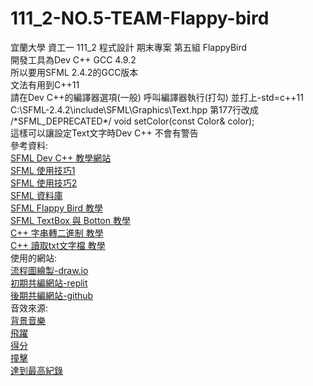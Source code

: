 # 111_2-NO.5-TEAM-Flappy-bird
宜蘭大學 資工一 111_2 程式設計 期末專案 第五組 FlappyBird  
開發工具為Dev C++ GCC 4.9.2  
所以要用SFML 2.4.2的GCC版本  
文法有用到C++11  
請在Dev C++的編譯器選項(一般) 呼叫編譯器執行(打勾) 並打上-std=c++11  
C:\SFML-2.4.2\include\SFML\Graphics\Text.hpp 第177行改成  
/\*SFML_DEPRECATED\*/ void setColor(const Color& color);  
這樣可以讓設定Text文字時Dev C++ 不會有警告  
參考資料:  
[SFML Dev C++ 教學網站](https://programming727.pixnet.net/blog/post/24516428)  
[SFML 使用技巧1](https://www.twblogs.net/a/5e5021e8bd9eee101e86c2e8)  
[SFML 使用技巧2](https://blog.csdn.net/qq_33567644/article/details/100064135)  
[SFML 資料庫](https://www.sfml-dev.org/documentation/2.4.2/classsf_1_1Sprite.php)  
[SFML Flappy Bird 教學](https://terminalroot.com/how-to-make-flappy-bird-with-cpp/)  
[SFML TextBox 與 Botton 教學](https://youtu.be/T31MoLJws4U)  
[C++ 字串轉二進制 教學](https://www.delftstack.com/zh-tw/howto/cpp/convert-string-to-binary-in-cpp/)  
[C++ 讀取txt文字檔 教學](https://shengyu7697.github.io/cpp-read-text-file/)  
使用的網站:  
[流程圖繪製-draw.io](draw.io)  
[初期共編網站-replit](https://replit.com/)  
[後期共編網站-github](https://github.com/)  
音效來源:  
[背景音樂](https://www.youtube.com/watch?v=vLVRmC-q9Oc)  
[飛躍](https://www.youtube.com/watch?v=auD_fT0KCQg)  
[得分](https://www.youtube.com/watch?v=qfx6yf8pux4)  
[撞擊](https://www.youtube.com/watch?v=g-lcamn3VRE)  
[達到最高紀錄](https://www.youtube.com/watch?v=K0ZNtpTYKpI)  
